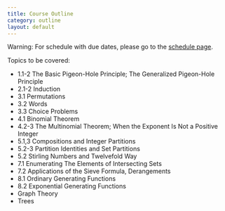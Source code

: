 ```yaml
---
title: Course Outline
category: outline
layout: default
---
```


Warning: For schedule with due dates, please go to the [schedule page](index).


Topics to be covered: 

+ 1.1-2	The Basic Pigeon-Hole Principle; The Generalized Pigeon-Hole Principle
+ 2.1-2 Induction
+ 3.1 Permutations
+ 3.2 Words
+ 3.3 Choice Problems
+ 4.1 Binomial Theorem
+ 4.2-3 The Multinomial Theorem; When the Exponent Is Not a Positive Integer
+ 5.1,3 Compositions and Integer Partitions
+ 5.2-3 Partition Identities and Set Partitions
+ 5.2 Stirling Numbers and Twelvefold Way
+ 7.1 Enumerating The Elements of Intersecting Sets
+ 7.2 Applications of the Sieve Formula, Derangements
+ 8.1 Ordinary Generating Functions 
+ 8.2 Exponential Generating Functions
+ Graph Theory
+ Trees





